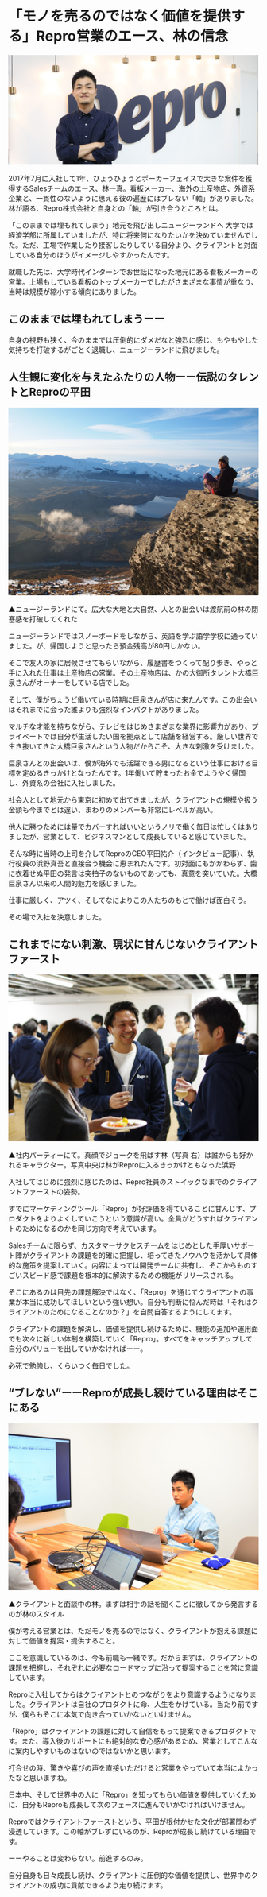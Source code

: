 # 「モノを売るのではなく価値を提供する」Repro営業のエース、林の信念

![alt](https://github.com/komoshun/Employer-Branding/blob/master/20180925/%E3%82%B9%E3%82%AF%E3%83%AA%E3%83%BC%E3%83%B3%E3%82%B7%E3%83%A7%E3%83%83%E3%83%88%202019-05-10%2017.49.53.png)

2017年7月に入社して1年、ひょうひょうとポーカーフェイスで大きな案件を獲得するSalesチームのエース、林一真。看板メーカー、海外の土産物店、外資系企業と、一貫性のないように思える彼の遍歴にはブレない「軸」がありました。林が語る、Repro株式会社と自身との「軸」が引き合うところとは。

「このままでは埋もれてしまう」地元を飛び出しニュージーランドへ
大学では経済学部に所属していましたが、特に将来何になりたいかを決めていませんでした。ただ、工場で作業したり接客したりしている自分より、クライアントと対面している自分のほうがイメージしやすかったんです。

就職した先は、大学時代インターンでお世話になった地元にある看板メーカーの営業。上場もしている看板のトップメーカーでしたがさまざまな事情が重なり、当時は規模が縮小する傾向にありました。

## このままでは埋もれてしまうーー

自身の視野も狭く、今のままでは圧倒的にダメだなと強烈に感じ、もやもやした気持ちを打破するがごとく退職し、ニュージーランドに飛びました。


## 人生観に変化を与えたふたりの人物ーー伝説のタレントとReproの平田

![alt](https://github.com/komoshun/Employer-Branding/blob/master/20180925/d25a98b9-35ac-425e-b04b-40bd12bcd3d9.jpeg)

▲ニュージーランドにて。広大な大地と大自然、人との出会いは渡航前の林の閉塞感を打破してくれた

ニュージーランドではスノーボードをしながら、英語を学ぶ語学学校に通っていました。が、帰国しようと思ったら預金残高が80円しかない。

そこで友人の家に居候させてもらいながら、履歴書をつくって配り歩き、やっと手に入れた仕事は土産物店の営業。その土産物店は、かの大御所タレント大橋巨泉さんがオーナーをしている店でした。

そして、僕がちょうど働いている時期に巨泉さんが店に来たんです。この出会いはそれまでに会った誰よりも強烈なインパクトがありました。

マルチな才能を持ちながら、テレビをはじめさまざまな業界に影響力があり、プライベートでは自分が生活したい国を拠点として店舗を経営する。厳しい世界で生き抜いてきた大橋巨泉さんという人物だからこそ、大きな刺激を受けました。

巨泉さんとの出会いは、僕が海外でも活躍できる男になるという仕事における目標を定めるきっかけとなったんです。1年働いて貯まったお金でようやく帰国し、外資系の会社に入社しました。

社会人として地元から東京に初めて出てきましたが、クライアントの規模や扱う金額も今までとは違い、まわりのメンバーも非常にレベルが高い。

他人に勝つためには量でカバーすればいいというノリで働く毎日は忙しくはありましたが、営業として、ビジネスマンとして成長していると感じていました。

そんな時に当時の上司を介してReproのCEO平田祐介（インタビュー記事）、執行役員の浜野真吾と直接会う機会に恵まれたんです。初対面にもかかわらず、歯に衣着せぬ平田の発言は突拍子のないものであっても、真意を突いていた。大橋巨泉さん以来の人間的魅力を感じました。

仕事に厳しく、アツく、そしてなによりこの人たちのもとで働けば面白そう。

その場で入社を決意しました。

## これまでにない刺激、現状に甘んじないクライアントファースト

![alt](https://github.com/komoshun/Employer-Branding/blob/master/20180925/4b122069-914a-410c-8dea-50418ebe674c.jpeg)

▲社内パーティーにて。真顔でジョークを飛ばす林（写真 右）は誰からも好かれるキャラクター。写真中央は林がReproに入るきっかけともなった浜野

入社してはじめに強烈に感じたのは、Repro社員のストイックなまでのクライアントファーストの姿勢。

すでにマーケティングツール「Repro」が好評価を得ていることに甘んじず、プロダクトをよりよくしていこうという意識が高い。全員がどうすればクライアントのためになるのかを同じ方向で考えています。

Salesチームに限らず、カスタマーサクセスチームをはじめとした手厚いサポート陣がクライアントの課題を的確に把握し、培ってきたノウハウを活かして具体的な施策を提案していく。内容によっては開発チームに共有し、そこからものすごいスピード感で課題を根本的に解決するための機能がリリースされる。

そこにあるのは目先の課題解決ではなく、「Repro」を通じてクライアントの事業が本当に成功してほしいという強い想い。自分も判断に悩んだ時は「それはクライアントのためになることなのか？」を自問自答するようにしてます。

クライアントの課題を解決し、価値を提供し続けるために、機能の追加や運用面でも次々に新しい体制を構築していく「Repro」。すべてをキャッチアップして自分のバリューを出していかなければーー。

必死で勉強し、くらいつく毎日でした。

 ## “ブレない”ーーReproが成長し続けている理由はそこにある


![alt](https://github.com/komoshun/Employer-Branding/blob/master/20180925/acd8fd4f-850c-47c9-be8c-b4616e56d007.jpeg)

▲クライアントと面談中の林。まずは相手の話を聞くことに徹してから発言するのが林のスタイル

僕が考える営業とは、ただモノを売るのではなく、クライアントが抱える課題に対して価値を提案・提供すること。

ここを意識しているのは、今も前職も一緒です。だからまずは、クライアントの課題を把握し、それぞれに必要なロードマップに沿って提案することを常に意識しています。

Reproに入社してからはクライアントとのつながりをより意識するようになりました。クライアントは自社のプロダクトに命、人生をかけている。当たり前ですが、僕らもそこに本気で向き合っていかないといけません。

「Repro」はクライアントの課題に対して自信をもって提案できるプロダクトです。また、導入後のサポートにも絶対的な安心感があるため、営業としてこんなに案内しやすいものはないのではないかと思います。

打合せの時、驚きや喜びの声を直接いただけると営業をやっていて本当によかったなと思いますね。

日本中、そして世界中の人に「Repro」を知ってもらい価値を提供していくために、自分もReproも成長して次のフェーズに進んでいかなければいけません。

Reproではクライアントファーストという、平田が根付かせた文化が部署問わず浸透しています。この軸がブレずにいるのが、Reproが成長し続けている理由です。

ーーやることは変わらない。前進するのみ。

自分自身も日々成長し続け、クライアントに圧倒的な価値を提供し、世界中のクライアントの成功に貢献できるよう走り続けます。
